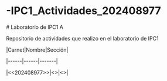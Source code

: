 # -IPC1\_Actividades\_202408977

\# Laboratorio de IPC1 A

Repositorio de actividades que realizo en el laboratorio de IPC1

|Carnet|Nombre|Sección|

|------|------|-------|

|<<202408977>>|<<Jonathan Eduardo Fuentes Garcia>>|<<A>>|

